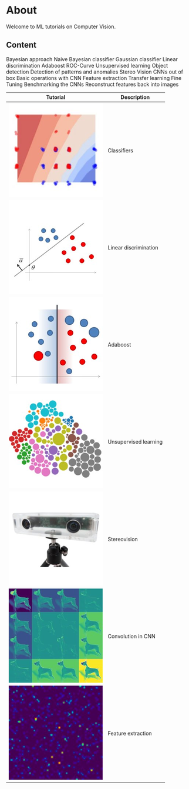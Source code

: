 # About
Welcome to ML tutorials on Computer Vision. 


## Content 
Bayesian approach 
Naive Bayesian classifier 
Gaussian classifier 
Linear discrimination 
Adaboost
ROC-Curve
Unsupervised learning 
Object detection
Detection of patterns and anomalies
Stereo Vision
CNNs out of box
Basic operations with CNN
Feature extraction 
Transfer learning 
Fine Tuning
Benchmarking the CNNs
Reconstruct features back into images

Tutorial | Description
------------ | -------------
![alt text](/data/ex00/image15.jpg)| Classifiers
![alt text](/data/ex00/image16.jpg)| Linear discrimination 
![alt text](/data/ex00/image17.jpg)| Adaboost
![alt text](/data/ex00/image110.jpg)| Unsupervised learning
![alt text](/data/ex00/image115.jpg)| Stereovision
![alt text](/data/ex00/image22.jpg)| Convolution in CNN
![alt text](/data/ex00/image23.jpg)| Feature extraction
